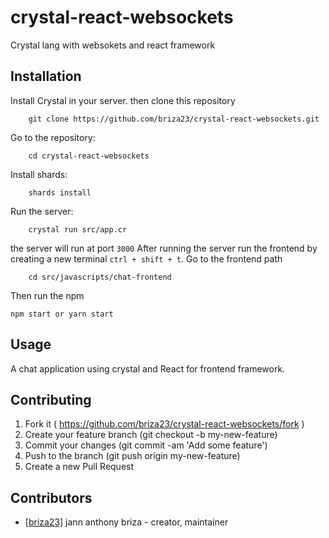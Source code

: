 # crystal-react-websockets

Crystal lang with websokets and react framework

## Installation
Install Crystal in your server. then
clone this repository
```
    git clone https://github.com/briza23/crystal-react-websockets.git
```
Go to the repository:
```
    cd crystal-react-websockets
```
Install shards:
```
    shards install
```
Run the server:
```
    crystal run src/app.cr
```
the server will run at port `3000`
After running the server run the frontend by creating a new terminal `ctrl + shift + t`.
Go to the frontend path
```
    cd src/javascripts/chat-frontend
```
Then run the npm
```
npm start or yarn start
```

## Usage

A chat application using crystal and React for frontend framework.

## Contributing

1. Fork it ( https://github.com/briza23/crystal-react-websockets/fork )
2. Create your feature branch (git checkout -b my-new-feature)
3. Commit your changes (git commit -am 'Add some feature')
4. Push to the branch (git push origin my-new-feature)
5. Create a new Pull Request

## Contributors

- [[briza23]](https://github.com/[briza23]) jann anthony briza - creator, maintainer
